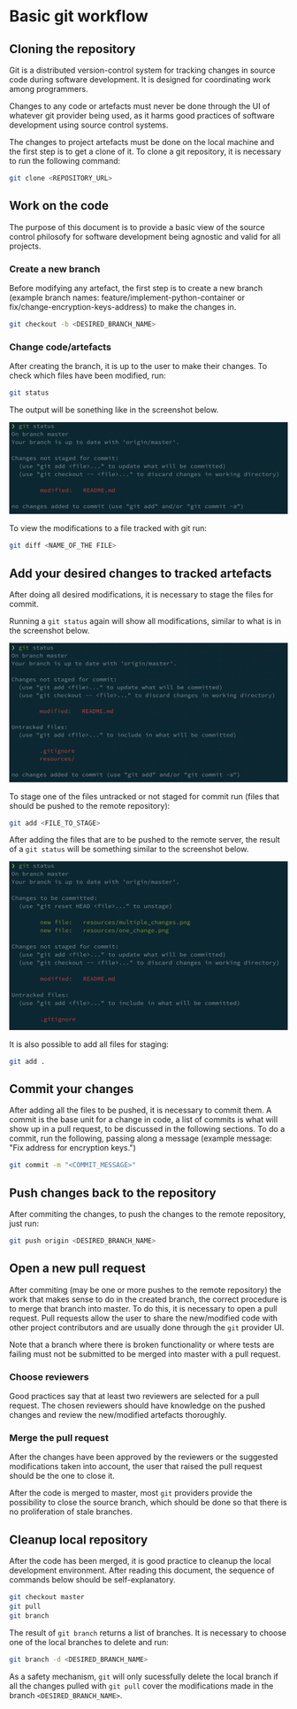 # Basic git workflow
## Cloning the repository
Git is a distributed version-control system for tracking changes in source code during software development. It is designed for coordinating work among programmers.

Changes to any code or artefacts must never be done through the UI of whatever git provider being used, as it harms good practices of software development using source control systems.

The changes to project artefacts must be done on the local machine and the first step is to get a clone of it. To clone a git repository, it is necessary to run the following command:

```sh
git clone <REPOSITORY_URL>
```
## Work on the code
The purpose of this document is to provide a basic view of the source control philosofy for software development being agnostic and valid for all projects.

### Create a new branch
Before modifying any artefact, the first step is to create a new branch (example branch names: feature/implement-python-container or fix/change-encryption-keys-address) to make the changes in.
```sh
git checkout -b <DESIRED_BRANCH_NAME>
```
### Change code/artefacts
After creating the branch, it is up to the user to make their changes. To check which files have been modified, run:
```sh
git status
```
The output will be sonething like in the screenshot below.

![One change](./resources/one_change.png)

To view the modifications to a file tracked with git run:
```sh
git diff <NAME_OF_THE FILE>
```

## Add your desired changes to tracked artefacts

After doing all desired modifications, it is necessary to stage the files for commit. 

Running a `git status` again will show all modifications, similar to what is in the screenshot below.

![Multiple changes](./resources/multiple_changes.png)

To stage one of the files untracked or not staged for commit run (files that should be pushed to the remote repository):

```sh
git add <FILE_TO_STAGE>
```

After adding the files that are to be pushed to the remote server, the result of a `git status` will be something similar to the screenshot below.

![Tracked changes](./resources/tracked_changes.png)

It is also possible to add all files for staging:

```sh
git add .
```
## Commit your changes

After adding all the files to be pushed, it is necessary to commit them. A commit is the base unit for a change in code, a list of commits is what will show up in a pull request, to be discussed in the following sections. To do a commit, run the following, passing along a message (example message: "Fix address for encryption keys.")

```sh
git commit -m "<COMMIT_MESSAGE>"
```

## Push changes back to the repository
After commiting the changes, to push the changes to the remote repository, just run:

```sh
git push origin <DESIRED_BRANCH_NAME>
```

## Open a new pull request
After commiting (may be one or more pushes to the remote repository) the work that makes sense to do in the created branch, the correct procedure is to merge that branch into master. To do this, it is necessary to open a pull request. Pull requests allow the user to share the new/modified code with other project contributors and are usually done through the `git` provider UI.

Note that a branch where there is broken functionality or where tests are failing must not be submitted to be merged into master with a pull request.

### Choose reviewers

Good practices say that at least two reviewers are selected for a pull request. The chosen reviewers should have knowledge on the pushed changes and review the new/modified artefacts thoroughly.

### Merge the pull request
After the changes have been approved by the reviewers or the suggested modifications taken into account, the user that raised the pull request should be the one to close it.

After the code is merged to master, most `git` providers provide the possibility to close the source branch, which should be done so that there is no proliferation of stale branches.

## Cleanup local repository
After the code has been merged, it is good practice to cleanup the local development environment. After reading this document, the sequence of commands below should be self-explanatory.

```sh
git checkout master
git pull
git branch
```

The result of `git branch` returns a list of branches. It is necessary to choose one of the local branches to delete and run:

```sh
git branch -d <DESIRED_BRANCH_NAME>
```

As a safety mechanism, `git` will only sucessfully delete the local branch if all the changes pulled with `git pull` cover the modifications made in the branch `<DESIRED_BRANCH_NAME>`.